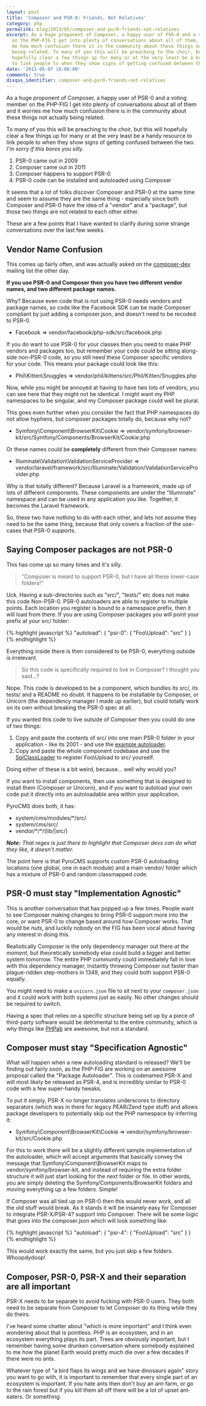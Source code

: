 ```yaml
---
layout: post
title: 'Composer and PSR-0: Friends, Not Relatives'
category: php
permalink: blog/2013/05/composer-and-psr0-friends-not-relatives
excerpt: As a huge proponent of Composer, a happy user of PSR-0 and a voting member
  on the PHP-FIG I get into plenty of conversations about all of them, and it worries
  me how much confusion there is in the community about these things not actually
  being related. To many of you this will be preaching to the choir, but this will
  hopefully clear a few things up for many or at the very least be a handy resource
  to link people to when they show signs of getting confused between the two.
date: '2013-05-07 18:08:00'
comments: true
disqus_identifier: composer-and-psr0-friends-not-relatives
---
```


As a huge proponent of Composer, a happy user of PSR-0 and a voting member on the PHP-FIG I get into plenty of conversations about all of them and it worries me how much confusion there is in the community about these things not actually being related. 

To many of you this will be preaching to the choir, but this will hopefully clear a few things up for many or at the very least be a handy resource to link people to when they show signs of getting confused between the two. _I'm sorry if this bores you silly._

1. PSR-0 came out in 2009
1. Composer came out in 2011
1. Composer happens to support PSR-0
1. PSR-0 code can be installed and autoloaded using Composer

It seems that a lot of folks discover Composer and PSR-0 at the same time and seem to assume they are the same thing - especially since both Composer and PSR-0 have the idea of a "vendor" and a "package", but those two things are not related to each other either. 

These are a few points that I have wanted to clarify during some strange conversations over the last few weeks.

## Vendor Name Confusion

This comes up fairly often, and was actually asked on the [composer-dev](https://groups.google.com/forum/?fromgroups=#!topic/composer-dev) mailing list the other day. 

**If you use PSR-0 and Composer then you have two different vendor names, and two different package names.**

Why? Because even code that is not using PSR-0 needs vendors and package names, so code like the Facebook SDK can be made Composer compliant by just adding a composer.json, and doesn't need to be recoded to PSR-0. 

* Facebook => vendor/facebook/php-sdk/src/facebook.php

If you do want to use PSR-0 for your classes then you need to make PHP vendors and packages too, but remember your code could be sitting along-side non-PSR-0 code, so you still need these Composer specific vendors for your code. This means your package could look like this:

* Phil\Kitten\Snuggles => vendor/phil/kittens/src/Phil/Kitten/Snuggles.php

Now, while you might be annoyed at having to have two lots of vendors, you can see here that they might not be identical. I might want my PHP namespaces to be singular, and my Composer package could well be plural.

This goes even further when you consider the fact that PHP namespaces do not allow hyphens, but composer packages totally do, because why not?

* Symfony\Component\BrowserKit\Cookie => vendor/symfony/browser-kit/src/Symfony/Components/BrowserKit/Cookie.php

Or these names could be **completely** different from their Composer names:

* Illuminate\Validation\ValidationServiceProvider => vendor/laravel/framework/src/Illuminate/Validation/ValidationServiceProvider.php

Why is that totally different? Because Laravel is a framework, made up of lots of different components. These components are under the "Illuminate" namespace and can be used in any application you like. Together, it becomes the Laravel framework. 

So, these two have nothing to do with each other, and lets not assume they need to be the same thing, because that only covers a fraction of the use-cases that PSR-0 supports. 

## Saying Composer packages are not PSR-0

This has come up so many times and it's silly.

> "Composer is meant to support PSR-0, but I have all these lower-case folders!"

Uck. Having a sub-directories such as "src/", "tests/" etc does not make this code Non-PSR-0. PSR-0 autoloaders are able to register to multiple points. Each location you register is bound to a namespace prefix, then it will load from there. If you are using Composer packages you will point your prefix at your src/ folder:

{% highlight javascript %}
"autoload": {
    "psr-0": { "Foo\Upload": "src" }
}
{% endhighlight %}

Everything inside there is then considered to be PSR-0, everything outside is irrelevant.

> So this code is specifically required to live in Composer? I thought you said…?

Nope. This code is developed to be a component, which bundles its src/, its tests/ and a README no doubt. It happens to be installable by Composer, or Unicorn (the dependency manager I made up earlier), but could totally work on its own without breaking the PSR-0 spec at all.

If you wanted this code to live outside of Composer then you could do one of two things:

1. Copy and paste the contents of src/ into one main PSR-0 folder in your application - like its 2001 - and use the [example autoloader](https://github.com/php-fig/fig-standards/blob/master/accepted/PSR-0.md#example-implementation).
1. Copy and paste the whole component codebase and use the [SplClassLoader](https://gist.github.com/jwage/221634) to register Foo\Upload to src/ yourself.

Doing either of these is a bit weird, because… well why would you?

If you want to install components, then use something that is designed to install them (Composer or Unicorn), and if you want to autoload your own code put it directly into an autoloadable area within your application.

PyroCMS does both, it has:

* system/cms/modules/\*/src/
* system/cms/src/
* vendor/\*/\*/(lib/|src/)

_**Note:** That regex is just there to highlight that Composer devs can do what they like, it doesn't matter._

The point here is that PyroCMS supports custom PSR-0 autoloading locations (one global, one in each module) and a main vendor/ folder which has a mixture of PSR-0 and random classmapped code. 

## PSR-0 must stay "Implementation Agnostic"

This is another conversation that has popped up a few times. People want to see Composer making changes to bring PSR-0 support more into the core, or want PSR-0 to change based around how Composer works. That would be _nuts_, and luckily nobody on the FIG has been vocal about having any interest in doing this.

Realistically Composer is the only dependency manager out there _at the moment_, but theoretically somebody else could build a bigger and better system tomorrow. The entire PHP community could immediately fall in love with this dependency manager, instantly throwing Composer out faster than plague-ridden step-mothers in 1349, and they could both support PSR-0 equally.

You might need to make a `unicorn.json` file to sit next to your `composer.json` and it could work with both systems just as easily. No other changes should be required to switch.

Having a spec that relies on a specific structure being set up by a piece of third-party software would be detrimental to the entire community, which is why things like [PHPab](https://github.com/theseer/Autoload) are awesome, but not a standard.

## Composer must stay "Specification Agnostic"

What will happen when a new autoloading standard is released? We'll be finding out fairly soon, as the PHP-FIG are working on an awesome proposal called the "Package Autoloader". This is codenamed PSR-X and will most likely be released as PSR-4, and is incredibly similar to PSR-0 code with a few super-handy tweaks.

To put it simply, PSR-X no longer translates underscores to directory separators (which was in there for legacy PEAR/Zend type stuff) and allows package developers to potentially skip out the PHP namespace by inferring it:

* Symfony\Component\BrowserKit\Cookie => vendor/symfony/browser-kit/src/Cookie.php

For this to work there will be a slightly different sample implementation of the autoloader, which will accept arguments that basically convey the message that Symfony\Component\BrowserKit maps to vendor/symfony/browser-kit, and instead of requiring the extra folder structure it will just start looking for the next folder or file. In other words, you are simply deleting the Symfony/Components/BrowserKit folders and moving everything up a few folders. Simple!

If Composer was all tied up on PSR-0 then this would never work, and all the old stuff would break. As it stands it will be insanely easy for Composer to integrate PSR-X/PSR-4? support into Composer. There will be some logic that goes into the composer.json which will look something like:

{% highlight javascript %}
"autoload": {
    "psr-4": { "Foo\Upload": "src" }
}
{% endhighlight %}  
    
This would work exactly the same, but you just skip a few folders. Whoopdydoop!

## Composer, PSR-0, PSR-X and their separation are all important

PSR-X needs to be separate to avoid fucking with PSR-0 users. They both need to be separate from Composer to let Composer do its thing while they do theirs.

I've heard some chatter about "which is more important" and I think even wondering about that is pointless. PHP is an ecosystem, and in an ecosystem everything plays its part. Trees are obviously important, but I remember having some drunken conversation where somebody explained to me how the planet Earth would pretty much die over a few decades if there were no ants. 

Whatever type of "a bird flaps its wings and we have dinosaurs again" story you want to go with, it is important to remember that every single part of an ecosystem is important. If you hate ants then don't buy an ant-farm, or go to the rain forest but if you kill them all off there will be a lot of upset ant-eaters. Or something.
